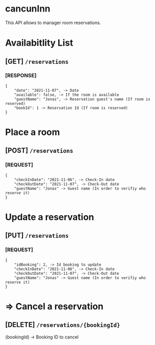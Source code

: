 # cancunInn

This API allows to manager room reservations.

# Availabitlity List
## [GET] `/reservations`

### [RESPONSE]
	{
	    "date": "2021-11-07", -> Date
	    "available": false, -> If the room is available
	    "guestName": "Jonas", -> Reservation guest's name (If room is reserved)
	    "bookId": 1 -> Reservation Id (If room is reserved)
	}


    
 # Place a room
## [POST] `/reservations`

### [REQUEST]
	{
		"checkInDate": "2021-11-06", -> Check-In date
		"checkOutDate": "2021-11-07", -> Check-Out date
		"guestName": "Jonas" -> Guest name (In order to verifiy who reserve it)
	}


 # Update a reservation
## [PUT] `/reservations`
### [REQUEST]
	{
		"idBooking": 2, -> Id booking to update
		"checkInDate": "2021-11-06", -> Check-In date
		"checkOutDate": "2021-11-07", -> Check-Out date
		"guestName": "Jonas" -> Guest name (In order to verifiy who reserve it)
	}

# => Cancel a reservation
## [DELETE] `/reservations/{bookingId}` 

{bookingId} -> Booking ID to cancel

